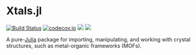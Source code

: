 # Xtals.jl

[![Build Status](https://travis-ci.org/SimonEnsemble/Xtals.jl.svg?branch=master)](https://travis-ci.org/SimonEnsemble/Xtals.jl)
[![codecov.io](https://codecov.io/github/SimonEnsemble/Xtals.jl/coverage.svg?branch=master)](https://codecov.io/github/SimonEnsemble/Xtals.jl/?branch=master)
[![](https://img.shields.io/badge/docs-latest-blue.svg)](https://SimonEnsemble.github.io/Xtals.jl/dev)
[![](https://img.shields.io/badge/docs-stable-green.svg)](https://SimonEnsemble.github.io/Xtals.jl/stable)


A pure-[Julia](https://julialang.org/) package for importing, manipulating, and working with crystal structures, such as metal-organic frameworks (MOFs).
